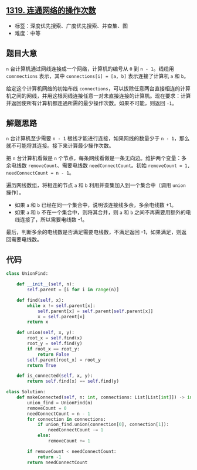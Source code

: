 ## [1319. 连通网络的操作次数](https://leetcode-cn.com/problems/number-of-operations-to-make-network-connected/)

- 标签：深度优先搜索、广度优先搜索、并查集、图
- 难度：中等

## 题目大意

`n` 台计算机通过网线连接成一个网络，计算机的编号从 `0` 到 `n - 1`。线缆用 `comnnections` 表示，其中 `connections[i] = [a, b]` 表示连接了计算机 `a` 和 `b`。

给定这个计算机网络的初始布线 `connections`，可以拔除任意两台直接相连的计算机之间的网线，并用这根网线连接任意一对未直接连接的计算机。现在要求：计算并返回使所有计算机都连通所需的最少操作次数。如果不可能，则返回 `-1`。

## 解题思路

`n` 台计算机至少需要 `n - 1` 根线才能进行连接，如果网线的数量少于 `n - 1`，那么就不可能将其连接。接下来计算最少操作次数。

把 `n` 台计算机看做是 `n` 个节点，每条网线看做是一条无向边。维护两个变量：多余电线数 `removeCount`、需要电线数 `needConnectCount`。初始 `removeCount = 1, needConnectCount = n - 1`。

遍历网线数组，将相连的节点 `a` 和 `b` 利用并查集加入到一个集合中（调用 `union` 操作）。

- 如果 `a` 和 `b` 已经在同一个集合中，说明该连接线多余，多余电线数 +1。
- 如果 `a` 和 `b` 不在一个集合中，则将其合并，则 `a` 和 `b` 之间不再需要用额外的电线连接了，所以需要电线数 -1。

最后，判断多余的电线数是否满足需要电线数，不满足返回 -1，如果满足，则返回需要电线数。

## 代码

```Python
class UnionFind:

    def __init__(self, n):
        self.parent = [i for i in range(n)]

    def find(self, x):
        while x != self.parent[x]:
            self.parent[x] = self.parent[self.parent[x]]
            x = self.parent[x]
        return x

    def union(self, x, y):
        root_x = self.find(x)
        root_y = self.find(y)
        if root_x == root_y:
            return False
        self.parent[root_x] = root_y
        return True

    def is_connected(self, x, y):
        return self.find(x) == self.find(y)

class Solution:
    def makeConnected(self, n: int, connections: List[List[int]]) -> int:
        union_find = UnionFind(n)
        removeCount = 0
        needConnectCount = n - 1
        for connection in connections:
            if union_find.union(connection[0], connection[1]):
                needConnectCount -= 1
            else:
                removeCount += 1

        if removeCount < needConnectCount:
            return -1
        return needConnectCount
```

